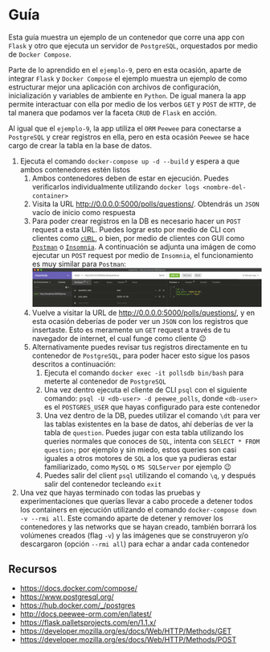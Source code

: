# Guía

Esta guía muestra un ejemplo de un contenedor que corre una app con `Flask` y otro que ejecuta un servidor de `PostgreSQL`, orquestados por medio de `Docker Compose`.

Parte de lo aprendido en el `ejemplo-9`, pero en esta ocasión, aparte de integrar `Flask` y `Docker Compose` el ejemplo muestra un ejemplo de como estructurar mejor una aplicación con archivos de configuración, inicialización y variables de ambiente en `Python`. De igual manera la app permite interactuar con ella por medio de los verbos `GET` y `POST` de `HTTP`, de tal manera que podamos ver la faceta `CRUD` de `Flask` en acción.

Al igual que el `ejemplo-9`, la app utiliza el `ORM` `Peewee` para conectarse a `PostgreSQL` y crear registros en ella, pero en esta ocasión `Peewee` se hace cargo de crear la tabla en la base de datos.

1. Ejecuta el comando `docker-compose up -d --build` y espera a que ambos contenedores estén listos
   1. Ambos contenedores deben de estar en ejecución. Puedes verificarlos individualmente utilizando `docker logs <nombre-del-container>`
   2. Visita la URL <http://0.0.0.0:5000/polls/questions/>. Obtendrás un `JSON` vacío de inicio como respuesta
   3. Para poder crear registros en la DB es necesario hacer un `POST` request a esta URL. Puedes lograr esto por medio de CLI con clientes como [`cURL`](https://curl.se/), o bien, por medio de clientes con GUI como [`Postman`](https://www.postman.com/) o [`Insomnia`](https://insomnia.rest/). A continuación se adjunta una imágen de como ejecutar un `POST` request por medio de `Insomnia`, el funcionamiento es muy similar para `Postman`: ![Screenshot](post-request.png)
   4. Vuelve a visitar la URL de <http://0.0.0.0:5000/polls/questions/>, y en esta ocasión deberías de poder ver un `JSON` con los registros que insertaste. Esto es meramente un `GET` request a través de tu navegador de internet, el cual funge como cliente :wink:
   5. Alternativamente puedes revisar tus registros directamente en tu contenedor de `PostgreSQL`, para poder hacer esto sigue los pasos descritos a continuación:
      1. Ejecuta el comando `docker exec -it pollsdb bin/bash` para meterte al contenedor de `PostgreSQL`
      2. Una vez dentro ejecuta el cliente de CLI `psql` con el siguiente comando: `psql -U <db-user> -d peewee_polls`, donde `<db-user>` es el `POSTGRES_USER` que hayas configurado para este contenedor
      3. Una vez dentro de la DB, puedes utilizar el comando `\dt` para ver las tablas existentes en la base de datos, ahí deberías de ver la tabla de `question`. Puedes jugar con esta tabla utilizando los queries normales que conoces de `SQL`, intenta con `SELECT * FROM question;` por ejemplo y sin miedo, estos queries son casi iguales a otros motores de `SQL` a los que ya pudieras estar familiarizado, como `MySQL` o `MS SQLServer` por ejemplo :wink:
      4. Puedes salir del client `psql` utilizando el comando `\q`, y después salir del contenedor tecleando `exit`
2. Una vez que hayas terminado con todas las pruebas y experimentaciones que querías llevar a cabo procede a detener todos los containers en ejecución utilizando el comando `docker-compose down -v --rmi all`. Este comando aparte de detener y remover los contenedores y las networks que se hayan creado, también borrará los volúmenes creados (flag `-v`) y las imágenes que se construyeron y/o descargaron (opción `--rmi all`) para echar a andar cada contenedor

## Recursos

* <https://docs.docker.com/compose/>
* <https://www.postgresql.org/>
* <https://hub.docker.com/_/postgres>
* <http://docs.peewee-orm.com/en/latest/>
* <https://flask.palletsprojects.com/en/1.1.x/>
* <https://developer.mozilla.org/es/docs/Web/HTTP/Methods/GET>
* <https://developer.mozilla.org/es/docs/Web/HTTP/Methods/POST>
